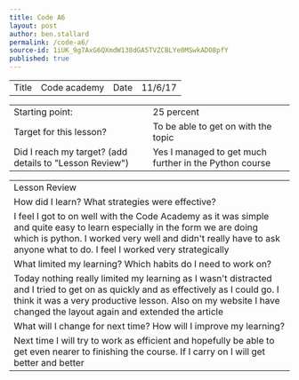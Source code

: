 ```yaml
---
title: Code A6
layout: post
author: ben.stallard
permalink: /code-a6/
source-id: 1iUK_9g7AxG6QXmdW138dGA5TVZCBLYe0MSwkADO8pfY
published: true
---
```

<table>
  <tr>
    <td>Title</td>
    <td>Code academy</td>
    <td>Date</td>
    <td>11/6/17</td>
  </tr>
</table>


<table>
  <tr>
    <td>Starting point:</td>
    <td>25 percent</td>
  </tr>
  <tr>
    <td>Target for this lesson?</td>
    <td>To be  able to get on with the topic</td>
  </tr>
  <tr>
    <td>Did I reach my target? 
(add details to "Lesson Review")</td>
    <td> Yes I managed to get much further in the Python course</td>
  </tr>
</table>


<table>
  <tr>
    <td>Lesson Review</td>
  </tr>
  <tr>
    <td>How did I learn? What strategies were effective? </td>
  </tr>
  <tr>
    <td>I feel I got to on well with the Code Academy as it was simple and quite easy to learn especially in the form we are doing which is python. I worked very well and didn't really have to ask anyone what to do. I feel I worked very strategically 

</td>
  </tr>
  <tr>
    <td>What limited my learning? Which habits do I need to work on? </td>
  </tr>
  <tr>
    <td>Today nothing really limited my learning as I wasn't distracted and I tried to get on as quickly and as effectively as I could go. I think it was a very productive lesson.
Also on my website I have changed the layout again and extended the article</td>
  </tr>
  <tr>
    <td>What will I change for next time? How will I improve my learning?</td>
  </tr>
  <tr>
    <td>Next time I will try to work as efficient and hopefully be able to get even nearer to finishing the course. If I carry on I will get better and better</td>
  </tr>
</table>


